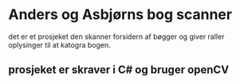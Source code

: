 # Anders og Asbjørns bog scanner
det er et prosjeket den skanner forsidern af bøgger og giver raller oplysinger til at katogra bogen.
## prosjeket er skraver i C# og bruger openCV

